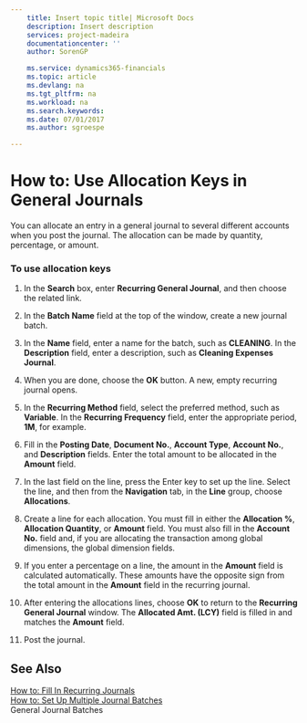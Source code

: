 ```yaml
---
    title: Insert topic title| Microsoft Docs
    description: Insert description
    services: project-madeira
    documentationcenter: ''
    author: SorenGP

    ms.service: dynamics365-financials
    ms.topic: article
    ms.devlang: na
    ms.tgt_pltfrm: na
    ms.workload: na
    ms.search.keywords:
    ms.date: 07/01/2017
    ms.author: sgroespe

---
```

# How to: Use Allocation Keys in General Journals
You can allocate an entry in a general journal to several different accounts when you post the journal. The allocation can be made by quantity, percentage, or amount.  
  
### To use allocation keys  
  
1.  In the **Search** box, enter **Recurring General Journal**, and then choose the related link.  
  
2.  In the **Batch Name** field at the top of the window, create a new journal batch.  
  
3.  In the **Name** field, enter a name for the batch, such as **CLEANING**. In the **Description** field, enter a description, such as **Cleaning Expenses Journal**.  
  
4.  When you are done, choose the **OK** button. A new, empty recurring journal opens.  
  
5.  In the **Recurring Method** field, select the preferred method, such as **Variable**. In the **Recurring Frequency** field, enter the appropriate period, **1M**, for example.  
  
6.  Fill in the **Posting Date**, **Document No.**, **Account Type**, **Account No.**, and **Description** fields. Enter the total amount to be allocated in the **Amount** field.  
  
7.  In the last field on the line, press the Enter key to set up the line. Select the line, and then from the **Navigation** tab, in the **Line** group, choose **Allocations**.  
  
8.  Create a line for each allocation. You must fill in either the **Allocation %**, **Allocation Quantity**, or **Amount** field. You must also fill in the **Account No.** field and, if you are allocating the transaction among global dimensions, the global dimension fields.  
  
9. If you enter a percentage on a line, the amount in the **Amount** field is calculated automatically. These amounts have the opposite sign from the total amount in the **Amount** field in the recurring journal.  
  
10. After entering the allocations lines, choose **OK** to return to the **Recurring General Journal** window. The **Allocated Amt. (LCY)** field is filled in and matches the **Amount** field.  
  
11. Post the journal.  
  
## See Also  
 [How to: Fill In Recurring Journals](../how-to-fill-in-recurring-journals.md)   
 [How to: Set Up Multiple Journal Batches](../how-to-set-up-multiple-journal-batches.md)   
 General Journal Batches
